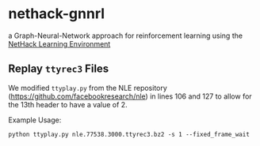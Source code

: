 # nethack-gnnrl

a Graph-Neural-Network approach for reinforcement learning using the [NetHack Learning Environment](https://github.com/facebookresearch/nle)

## Replay `ttyrec3` Files

We modified `ttyplay.py` from the NLE repository (https://github.com/facebookresearch/nle) in lines 106 and 127 to allow for the 13th header to have a value of 2.

Example Usage:
```
python ttyplay.py nle.77538.3000.ttyrec3.bz2 -s 1 --fixed_frame_wait 
```